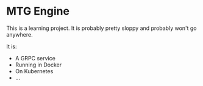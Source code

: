 # MTG Engine

This is a learning project. It is probably pretty sloppy and probably won't go anywhere.

It is:
* A GRPC service
* Running in Docker
* On Kubernetes
* ...

